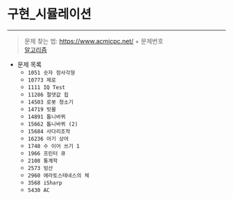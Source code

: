 # __구현_시뮬레이션__
---

>문제 찾는 법: https://www.acmicpc.net/ + 문제번호  <br>
>[알고리즘](https://github.com/Park-Seung-Hun/Algorithm-Problem/tree/main/-%20%EC%95%8C%EA%B3%A0%EB%A6%AC%EC%A6%98%20%EC%A0%95%EB%A6%AC)

- 문제 목록
  - `1051 숫자 정사각형`
  - `10773 제로`
  - `1111 IQ Test`
  - `11286 절댓값 힙`
  - `14503 로봇 청소기`
  - `14719 빗물`
  - `14891 톱니바퀴`
  - `15662 톱니바퀴 (2)`
  - `15684 사다리조작`
  - `16236 아기 상어`
  - `1748 수 이어 쓰기 1`
  - `1966 프린터 큐`
  - `2108 통계학`
  - `2573 빙산`
  - `2960 에라토스테네스의 체`
  - `3568 iSharp`
  - `5430 AC`
